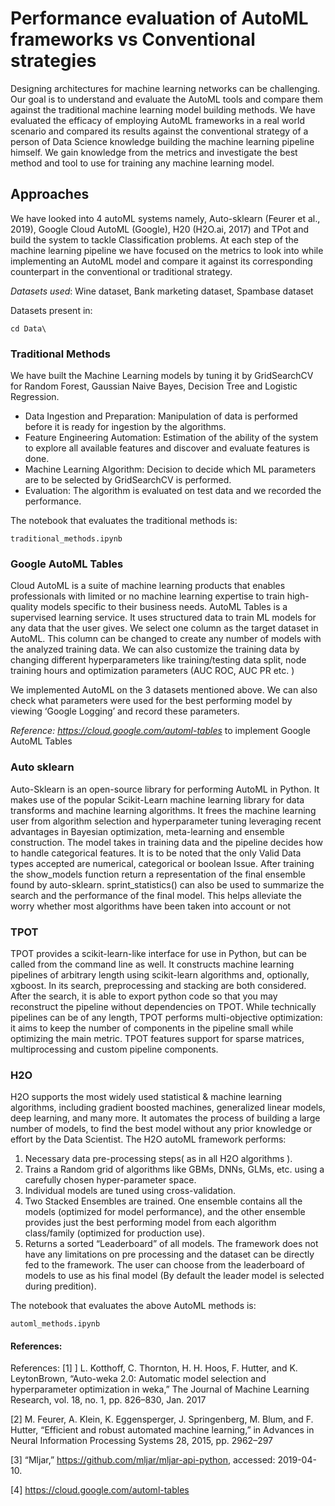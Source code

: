 # Performance evaluation of AutoML frameworks vs Conventional strategies

Designing architectures for machine learning networks can be challenging. Our goal is to understand and evaluate the AutoML tools and compare them against the traditional machine learning model building methods. We have evaluated the efficacy of employing AutoML frameworks in a real world scenario and compared its results against the conventional strategy of a person of Data Science knowledge building the machine learning pipeline himself. We gain knowledge from the metrics and investigate the best method and tool to use for training any machine learning model. 

## Approaches
We have looked into 4 autoML systems namely, Auto-sklearn (Feurer et al., 2019), Google Cloud AutoML (Google), H20 (H2O.ai, 2017) and TPot and build the system to tackle Classification problems.  At each step of the machine learning pipeline we have focused on the metrics to look into while implementing an AutoML model and compare it against its corresponding counterpart in the conventional or traditional strategy.

*Datasets used*:  Wine dataset,  Bank marketing dataset, Spambase dataset

Datasets present in: 
```
cd Data\
```


### Traditional Methods

We have built the Machine Learning models by tuning it by GridSearchCV for Random Forest, Gaussian Naive Bayes, Decision Tree and Logistic Regression. 
- Data Ingestion and Preparation: Manipulation of data is performed before it is ready for ingestion by the algorithms.
- Feature Engineering Automation: Estimation of the ability of the system to explore all available features and discover and evaluate features is done. 
- Machine Learning Algorithm: Decision to decide which ML parameters are to be selected by GridSearchCV is performed. 
- Evaluation: The algorithm is evaluated on test data and we recorded the performance.

The notebook that evaluates the traditional methods is: 

```
traditional_methods.ipynb
```


### Google AutoML Tables

Cloud AutoML is a suite of machine learning products that enables professionals with limited or no machine learning expertise to train high-quality models specific to their business needs. AutoML Tables is a supervised learning service. It uses structured data to train ML models for any data that the user gives. We select one column as the target dataset in AutoML. This column can be changed to create any number of models with the analyzed training data. We can also customize the training data by changing different hyperparameters like training/testing data split, node training hours and optimization parameters (AUC ROC, AUC PR etc. )

We implemented AutoML on the 3 datasets mentioned above. We can also check what parameters were used for the best performing model by viewing ‘Google Logging’ and record these parameters.

_Reference: https://cloud.google.com/automl-tables_ to implement Google AutoML Tables

### Auto sklearn

Auto-Sklearn is an open-source library for performing AutoML in Python. It makes use of the popular Scikit-Learn machine learning library for data transforms and machine learning algorithms. It frees the machine learning user from algorithm selection and hyperparameter tuning leveraging recent advantages in Bayesian optimization, meta-learning and ensemble construction. The model takes in training data and the pipeline decides how to handle categorical features. It is to be noted that the only Valid  Data types accepted are  numerical, categorical or boolean Issue. After training the show_models function return a representation of the final ensemble found by auto-sklearn. sprint_statistics() can also be used to summarize the search and the performance of the final model. This helps alleviate the worry whether most algorithms have been taken into account or not

### TPOT 

TPOT provides a scikit-learn-like interface for use in Python, but can be called from the command line as well. It constructs machine learning pipelines of arbitrary length using scikit-learn algorithms and, optionally, xgboost. In its search, preprocessing and stacking are both considered. After the search, it is able to export python code so that you may reconstruct the pipeline without dependencies on TPOT. While technically pipelines can be of any length, TPOT performs multi-objective optimization: it aims to keep the number of components in the pipeline small while optimizing the main metric. TPOT features support for sparse matrices, multiprocessing and custom pipeline components.


### H2O

H2O supports the most widely used statistical & machine learning algorithms, including gradient boosted machines, generalized linear models, deep learning, and many more.
It automates the process of building a large number of models, to find the best model without any prior knowledge or effort by the Data Scientist. The H2O autoML framework performs:
1. Necessary data pre-processing steps( as in all H2O algorithms ).
2. Trains a Random grid of algorithms like GBMs, DNNs, GLMs, etc. using a carefully chosen hyper-parameter space.
3. Individual models are tuned using cross-validation.
4. Two Stacked Ensembles are trained. One ensemble contains all the models (optimized for model performance), and the other ensemble provides just the best performing model from each algorithm class/family (optimized for production use).
5. Returns a sorted “Leaderboard” of all models.
The framework does not have any limitations on pre processing and the dataset can be directly fed to the framework. The user can choose from the leaderboard of models to use as his final model (By default the leader model is selected during predition).



The notebook that evaluates the above AutoML methods is: 
```
automl_methods.ipynb
```

#### References: 

References: 
[1] ] L. Kotthoff, C. Thornton, H. H. Hoos, F. Hutter, and K. LeytonBrown, “Auto-weka 2.0: Automatic model selection and hyperparameter optimization in weka,” The Journal of Machine Learning Research, vol. 18, no. 1, pp. 826–830, Jan. 2017

[2] M. Feurer, A. Klein, K. Eggensperger, J. Springenberg, M. Blum, and F. Hutter, “Efficient and robust automated machine learning,” in Advances in Neural Information Processing Systems 28, 2015, pp. 2962–297

[3] “Mljar,” https://github.com/mljar/mljar-api-python, accessed: 2019-04-10.

[4] https://cloud.google.com/automl-tables




